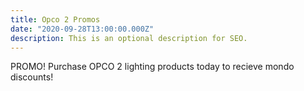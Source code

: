 ```yaml
---
title: Opco 2 Promos
date: "2020-09-28T13:00:00.000Z"
description: This is an optional description for SEO.
---
```


PROMO! Purchase OPCO 2 lighting products today to recieve mondo discounts!